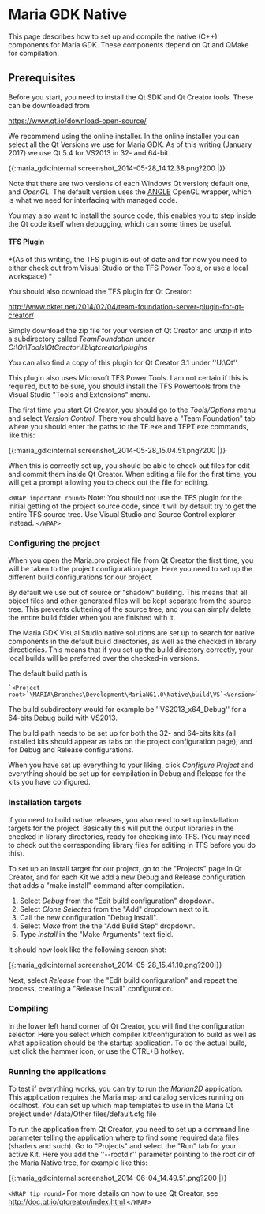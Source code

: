 # Maria GDK Native

This page describes how to set up and compile the native (C++) components for Maria GDK. These components depend on Qt and QMake for compilation.

## Prerequisites

Before you start, you need to install the Qt SDK and Qt Creator tools. These can be downloaded from 

https://www.qt.io/download-open-source/

We recommend using the online installer. In the online installer you can select all the Qt Versions we use for Maria GDK. As of this writing (January 2017) we use Qt 5.4 for VS2013 in 32- and 64-bit.

{{:maria_gdk:internal:screenshot_2014-05-28_14.12.38.png?200 |}}

Note that there are two versions of each Windows Qt version; default one, and *OpenGL*. The default version uses the [ANGLE](https///code.google.com/p/angleproject/) OpenGL wrapper, which is what we need for interfacing with managed code. 

You may also want to install the source code, this enables you to step inside the Qt code itself when debugging, which can some times be useful.

#### TFS Plugin

*(As of this writing, the TFS plugin is out of date and for now you need to either check out from Visual Studio or the TFS Power Tools, or use a local workspace) *

You should also download the TFS plugin for Qt Creator:

http://www.oktet.net/2014/02/04/team-foundation-server-plugin-for-qt-creator/

Simply download the zip file for your version of Qt Creator and unzip it into a subdirectory called *TeamFoundation* under *C:\Qt\Tools\QtCreator\lib\qtcreator\plugins*

You can also find a copy of this plugin for Qt Creator 3.1 under ''U:\Qt''

This plugin also uses Microsoft TFS Power Tools. I am not certain if this is required, but to be sure, you should install the TFS Powertools from the Visual Studio "Tools and Extensions" menu.

The first time you start Qt Creator, you should go to the *Tools/Options* menu and select *Version Control*. There you should have a "Team Foundation" tab where you should enter the paths to the TF.exe and TFPT.exe commands, like this:

{{:maria_gdk:internal:screenshot_2014-05-28_15.04.51.png?200 |}}

When this is correctly set up, you should be able to check out files for edit and commit them inside Qt Creator. When editing a file for the first time, you will get a prompt allowing you to check out the file for editing.

`<WRAP important round>`
Note: You should not use the TFS plugin for the initial getting of the project source code, since it will by default try to get the entire TFS source tree. Use Visual Studio and Source Control explorer instead.
`</WRAP>`

### Configuring the project

When you open the Maria.pro project file from Qt Creator the first time, you will be taken to the project configuration page. Here you need to set up the different build configurations for our project.

By default we use out of source or "shadow" building. This means that all object files and other generated files will be kept separate from the source tree. This prevents cluttering of the source tree, and you can simply delete the entire build folder when you are finished with it.

The Maria GDK Visual Studio native solutions are set up to search for native components in the default build directories, as well as the checked in library directiories. This means that if you set up the build directory correctly, your local builds will be preferred over the checked-in versions.

The default build path is 
    
    `<Project root>`\MARIA\Branches\Development\MariaNG1.0\Native\build\VS`<Version>`_`<Platform>`_`<Configuration>`
    
The build subdirectory would for example be ''VS2013_x64_Debug'' for a 64-bits Debug build with VS2013.

The build path needs to be set up for both the 32- and 64-bits kits (all installed kits should appear as tabs on the project configuration page), and for Debug and Release configurations.

When you have set up everything to your liking, click *Configure Project* and everything should be set up for compilation in Debug and Release for the kits you have configured.

### Installation targets

if you need to build native releases, you also need to set up installation targets for the project. Basically this will put the output libraries in the checked in library directories, ready for checking into TFS. (You may need to check out the corresponding library files for editiing in TFS before you do this).

To set up an install target for our project, go to the "Projects" page in Qt Creator, and for each Kit we add a new Debug and Release configuration that adds a "make install" command after compilation. 

 1.  Select *Debug* from the "Edit build configuration" dropdown. 
 2.  Select *Clone Selected* from the "Add" dropdown next to it.
 3.  Call the new configuration "Debug Install".
 4.  Select *Make* from the the "Add Build Step" dropdown.
 5.  Type *install* in the "Make Arguments" text field.

It should now look like the following screen shot:

{{:maria_gdk:internal:screenshot_2014-05-28_15.41.10.png?200|}}

Next, select *Release* from the "Edit build configuration" and repeat the process, creating a "Release Install" configuration.

### Compiling

In the lower left hand corner of Qt Creator, you will find the configuration selector. Here you select which compiler kit/configuration to build as well as what application should be the startup application. To do the actual build, just click the hammer icon, or use the CTRL+B hotkey.


### Running the applications

To test if everything works, you can try to run the *Marian2D* application. This application requires the Maria map and catalog services running on localhost. You can set up which map templates to use in the Maria Qt project under /data/Other files/default.cfg file

To run the application from Qt Creator, you need to set up a command line parameter telling the application where to find some required data files (shaders and such). Go to "Projects" and select the "Run" tab for your active Kit. Here you add the ''--rootdir'' parameter pointing to the root dir of the Maria Native tree, for example like this:

{{:maria_gdk:internal:screenshot_2014-06-04_14.49.51.png?200 |}}

`<WRAP tip round>`
For more details on how to use Qt Creator, see http://doc.qt.io/qtcreator/index.html
`</WRAP>`


